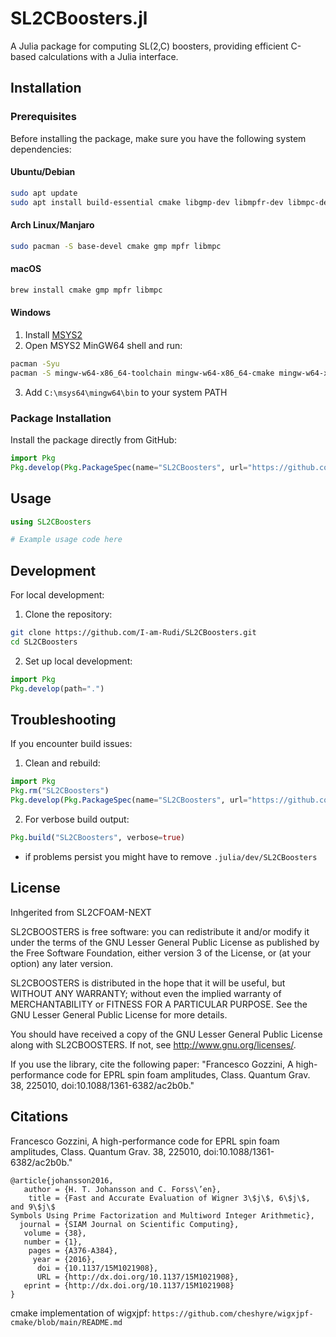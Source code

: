 # SL2CBoosters.jl

A Julia package for computing SL(2,C) boosters, providing efficient C-based calculations with a Julia interface.

## Installation

### Prerequisites

Before installing the package, make sure you have the following system dependencies:

#### Ubuntu/Debian
```bash
sudo apt update
sudo apt install build-essential cmake libgmp-dev libmpfr-dev libmpc-dev
```

#### Arch Linux/Manjaro
```bash
sudo pacman -S base-devel cmake gmp mpfr libmpc
```

#### macOS
```bash
brew install cmake gmp mpfr libmpc
```

#### Windows
1. Install [MSYS2](https://www.msys2.org/)
2. Open MSYS2 MinGW64 shell and run:
```bash
pacman -Syu
pacman -S mingw-w64-x86_64-toolchain mingw-w64-x86_64-cmake mingw-w64-x86_64-gmp mingw-w64-x86_64-mpfr mingw-w64-x86_64-mpc
```
3. Add `C:\msys64\mingw64\bin` to your system PATH

### Package Installation

Install the package directly from GitHub:
```julia
import Pkg
Pkg.develop(Pkg.PackageSpec(name="SL2CBoosters", url="https://github.com/I-am-Rudi/SL2CBoosters.git"))
```

## Usage

```julia
using SL2CBoosters

# Example usage code here
```

## Development

For local development:

1. Clone the repository:
```bash
git clone https://github.com/I-am-Rudi/SL2CBoosters.git
cd SL2CBoosters
```

2. Set up local development:
```julia
import Pkg
Pkg.develop(path=".")
```

## Troubleshooting

If you encounter build issues:

1. Clean and rebuild:
```julia
import Pkg
Pkg.rm("SL2CBoosters")
Pkg.develop(Pkg.PackageSpec(name="SL2CBoosters", url="https://github.com/I-am-Rudi/SL2CBoosters.git"))
```

2. For verbose build output:
```julia
Pkg.build("SL2CBoosters", verbose=true)
```

- if problems persist you might have to remove `.julia/dev/SL2CBoosters`


## License

Inhgerited from SL2CFOAM-NEXT

SL2CBOOSTERS is free software: you can redistribute it and/or modify it under the terms of the GNU Lesser General Public License as published by the Free Software Foundation, either version 3 of the License, or (at your option) any later version.

SL2CBOOSTERS is distributed in the hope that it will be useful, but WITHOUT ANY WARRANTY; without even the implied warranty of MERCHANTABILITY or FITNESS FOR A PARTICULAR PURPOSE. See the GNU Lesser General Public License for more details.

You should have received a copy of the GNU Lesser General Public License along with SL2CBOOSTERS. If not, see http://www.gnu.org/licenses/.

If you use the library, cite the following paper: "Francesco Gozzini, A high-performance code for EPRL spin foam amplitudes, Class. Quantum Grav. 38, 225010, doi:10.1088/1361-6382/ac2b0b."

## Citations

Francesco Gozzini, A high-performance code for EPRL spin foam amplitudes, Class. Quantum Grav. 38, 225010, doi:10.1088/1361-6382/ac2b0b."

```
@article{johansson2016,
   author = {H. T. Johansson and C. Forss\’en},
    title = {Fast and Accurate Evaluation of Wigner 3\$j\$, 6\$j\$, and 9\$j\$
Symbols Using Prime Factorization and Multiword Integer Arithmetic},
  journal = {SIAM Journal on Scientific Computing},
   volume = {38},
   number = {1},
    pages = {A376-A384},
     year = {2016},
      doi = {10.1137/15M1021908},
      URL = {http://dx.doi.org/10.1137/15M1021908},
   eprint = {http://dx.doi.org/10.1137/15M1021908}
}
```

cmake implementation of wigxjpf: `https://github.com/cheshyre/wigxjpf-cmake/blob/main/README.md`

